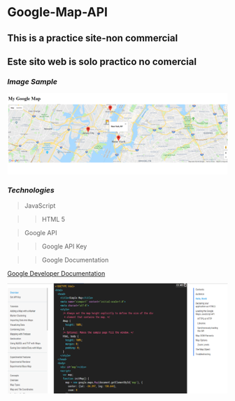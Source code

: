 # Google-Map-API
## This is a practice site-non commercial
## Este sito web is solo practico no comercial

### *Image Sample*
![alt text](nyc.png)

### *Technologies*
> JavaScript

>> HTML 5

> Google API

>> Google API Key

>> Google Documentation

[Google Developer Documentation](https://developers.google.com/maps/documentation/javascript/tutorial#api_key)


![alt text](doc.png)